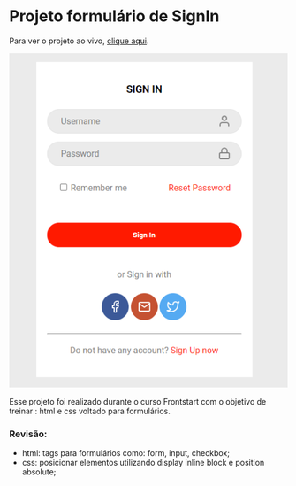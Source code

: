# Projeto formulário de SignIn

Para ver o projeto ao vivo, [clique aqui](https://leticiags.github.io/FormSign/).

![Projeto Preview Sign In](https://github.com/LeticiaGS/FormSign/blob/master/img/project-preview.png?raw=true)

Esse projeto foi realizado durante o curso Frontstart com o objetivo de treinar : html e css voltado para formulários.

### Revisão:
- html: tags para formulários como: form, input, checkbox;
- css: posicionar elementos utilizando display inline block e position absolute;
